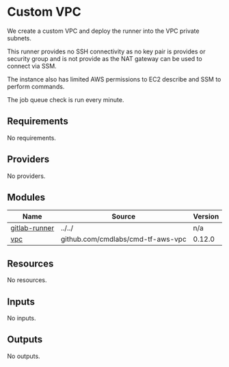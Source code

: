 # Custom VPC

We create a custom VPC and deploy the runner into the VPC private subnets.

This runner provides no SSH connectivity as no key pair is provides or security group and is not provide as the NAT
gateway can be used to connect via SSM.

The instance also has limited AWS permissions to EC2 describe and SSM to perform commands.

The job queue check is run every minute.

<!-- BEGIN_TF_DOCS -->
## Requirements

No requirements.

## Providers

No providers.

## Modules

| Name | Source | Version |
|------|--------|---------|
| <a name="module_gitlab-runner"></a> [gitlab-runner](#module\_gitlab-runner) | ../../ | n/a |
| <a name="module_vpc"></a> [vpc](#module\_vpc) | github.com/cmdlabs/cmd-tf-aws-vpc | 0.12.0 |

## Resources

No resources.

## Inputs

No inputs.

## Outputs

No outputs.
<!-- END_TF_DOCS -->
